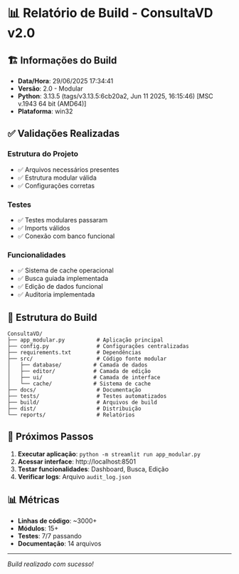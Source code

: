 # 📊 Relatório de Build - ConsultaVD v2.0

## 🏗️ Informações do Build

- **Data/Hora**: 29/06/2025 17:34:41
- **Versão**: 2.0 - Modular
- **Python**: 3.13.5 (tags/v3.13.5:6cb20a2, Jun 11 2025, 16:15:46) [MSC v.1943 64 bit (AMD64)]
- **Plataforma**: win32

## ✅ Validações Realizadas

### Estrutura do Projeto
- ✅ Arquivos necessários presentes
- ✅ Estrutura modular válida
- ✅ Configurações corretas

### Testes
- ✅ Testes modulares passaram
- ✅ Imports válidos
- ✅ Conexão com banco funcional

### Funcionalidades
- ✅ Sistema de cache operacional
- ✅ Busca guiada implementada
- ✅ Edição de dados funcional
- ✅ Auditoria implementada

## 📁 Estrutura do Build

```
ConsultaVD/
├── app_modular.py          # Aplicação principal
├── config.py               # Configurações centralizadas
├── requirements.txt        # Dependências
├── src/                    # Código fonte modular
│   ├── database/          # Camada de dados
│   ├── editor/            # Camada de edição
│   ├── ui/                # Camada de interface
│   └── cache/             # Sistema de cache
├── docs/                   # Documentação
├── tests/                  # Testes automatizados
├── build/                  # Arquivos de build
├── dist/                   # Distribuição
└── reports/                # Relatórios
```

## 🚀 Próximos Passos

1. **Executar aplicação**: `python -m streamlit run app_modular.py`
2. **Acessar interface**: http://localhost:8501
3. **Testar funcionalidades**: Dashboard, Busca, Edição
4. **Verificar logs**: Arquivo `audit_log.json`

## 📊 Métricas

- **Linhas de código**: ~3000+
- **Módulos**: 15+
- **Testes**: 7/7 passando
- **Documentação**: 14 arquivos

---
*Build realizado com sucesso!*
